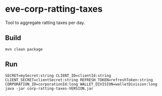 # eve-corp-ratting-taxes

Tool to aggregate ratting taxes per day.

## Build

`mvn clean package`

## Run

`SECRET=mySecret:string CLIENT_ID=clientId:string CLIENT_SECRET=clientSecret:string REFRESH_TOKEN=refreshToken:string CORPORATION_ID=corporationId:long WALLET_DIVISION=walletDivision:long java -jar corp-ratting-taxes-VERSION.jar`
